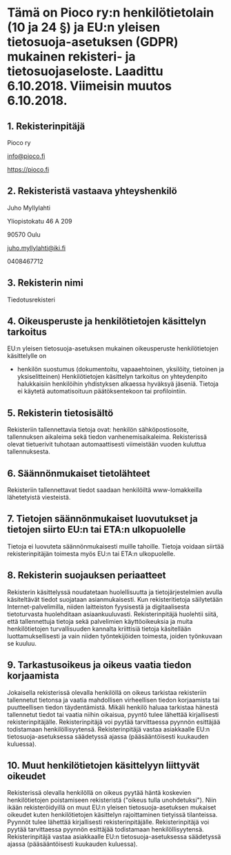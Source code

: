 # Tämä on Pioco ry:n henkilötietolain (10 ja 24 §) ja EU:n yleisen tietosuoja-asetuksen (GDPR) mukainen rekisteri- ja tietosuojaseloste. Laadittu 6.10.2018. Viimeisin muutos 6.10.2018.
 
## 1. Rekisterinpitäjä
Pioco ry

info@pioco.fi

https://pioco.fi
 
## 2. Rekisteristä vastaava yhteyshenkilö
Juho Myllylahti

Yliopistokatu 46 A 209

90570 Oulu

juho.myllylahti@iki.fi

0408467712
 
## 3. Rekisterin nimi
Tiedotusrekisteri
 
## 4. Oikeusperuste ja henkilötietojen käsittelyn tarkoitus
EU:n yleisen tietosuoja-asetuksen mukainen oikeusperuste henkilötietojen käsittelylle on
- henkilön suostumus (dokumentoitu, vapaaehtoinen, yksilöity, tietoinen ja yksiselitteinen)
Henkilötietojen käsittelyn tarkoitus on yhteydenpito halukkaisiin henkilöihin yhdistyksen alkaessa hyväksyä jäseniä.
Tietoja ei käytetä automatisoituun päätöksentekoon tai profilointiin. 
 
## 5. Rekisterin tietosisältö
Rekisteriin tallennettavia tietoja ovat: henkilön sähköpostiosoite, tallennuksen aikaleima sekä tiedon vanhenemisaikaleima.
Rekisterissä olevat tietuerivit tuhotaan automaattisesti viimeistään vuoden kuluttua tallennuksesta.
 
## 6. Säännönmukaiset tietolähteet
Rekisteriin tallennettavat tiedot saadaan henkilöiltä www-lomakkeilla lähetetyistä viesteistä.
 
## 7. Tietojen säännönmukaiset luovutukset ja tietojen siirto EU:n tai ETA:n ulkopuolelle
Tietoja ei luovuteta säännönmukaisesti muille tahoille. Tietoja voidaan siirtää rekisterinpitäjän toimesta myös EU:n tai ETA:n ulkopuolelle.
 
## 8. Rekisterin suojauksen periaatteet
Rekisterin käsittelyssä noudatetaan huolellisuutta ja tietojärjestelmien avulla käsiteltävät tiedot suojataan asianmukaisesti. Kun rekisteritietoja säilytetään Internet-palvelimilla, niiden laitteiston fyysisestä ja digitaalisesta tietoturvasta huolehditaan asiaankuuluvasti. Rekisterinpitäjä huolehtii siitä, että tallennettuja tietoja sekä palvelimien käyttöoikeuksia ja muita henkilötietojen turvallisuuden kannalta kriittisiä tietoja käsitellään luottamuksellisesti ja vain niiden työntekijöiden toimesta, joiden työnkuvaan se kuuluu.
 
## 9. Tarkastusoikeus ja oikeus vaatia tiedon korjaamista
Jokaisella rekisterissä olevalla henkilöllä on oikeus tarkistaa rekisteriin tallennetut tietonsa ja vaatia mahdollisen virheellisen tiedon korjaamista tai puutteellisen tiedon täydentämistä. Mikäli henkilö haluaa tarkistaa hänestä tallennetut tiedot tai vaatia niihin oikaisua, pyyntö tulee lähettää kirjallisesti rekisterinpitäjälle. Rekisterinpitäjä voi pyytää tarvittaessa pyynnön esittäjää todistamaan henkilöllisyytensä. Rekisterinpitäjä vastaa asiakkaalle EU:n tietosuoja-asetuksessa säädetyssä ajassa (pääsääntöisesti kuukauden kuluessa).
 
## 10. Muut henkilötietojen käsittelyyn liittyvät oikeudet
Rekisterissä olevalla henkilöllä on oikeus pyytää häntä koskevien henkilötietojen poistamiseen rekisteristä ("oikeus tulla unohdetuksi"). Niin ikään rekisteröidyillä on muut EU:n yleisen tietosuoja-asetuksen mukaiset oikeudet kuten henkilötietojen käsittelyn rajoittaminen tietyissä tilanteissa. Pyynnöt tulee lähettää kirjallisesti rekisterinpitäjälle. Rekisterinpitäjä voi pyytää tarvittaessa pyynnön esittäjää todistamaan henkilöllisyytensä. Rekisterinpitäjä vastaa asiakkaalle EU:n tietosuoja-asetuksessa säädetyssä ajassa (pääsääntöisesti kuukauden kuluessa).
